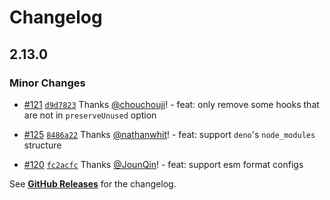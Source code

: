 # Changelog

## 2.13.0

### Minor Changes

- [#121](https://github.com/toplenboren/simple-git-hooks/pull/121) [`d9d7823`](https://github.com/toplenboren/simple-git-hooks/commit/d9d7823b8cef0a91a5aef37c2d5a9b913b61c1a0) Thanks [@chouchouji](https://github.com/chouchouji)! - feat: only remove some hooks that are not in `preserveUnused` option

- [#125](https://github.com/toplenboren/simple-git-hooks/pull/125) [`8486a22`](https://github.com/toplenboren/simple-git-hooks/commit/8486a2211340fcf14f6b534c862fb000961be115) Thanks [@nathanwhit](https://github.com/nathanwhit)! - feat: support `deno`'s `node_modules` structure

- [#120](https://github.com/toplenboren/simple-git-hooks/pull/120) [`fc2acfc`](https://github.com/toplenboren/simple-git-hooks/commit/fc2acfc92830b0195e17a3fbcca4db90e3fa275b) Thanks [@JounQin](https://github.com/JounQin)! - feat: support esm format configs

See [**GitHub Releases**](https://github.com/toplenboren/simple-git-hooks/releases) for the changelog.
